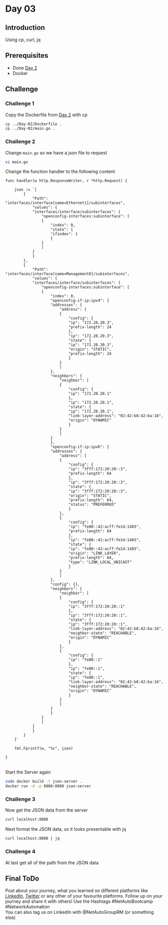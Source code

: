 # Day 03
## Introduction
Using cp, curl, jq


## Prerequisites
* Done [Day 2](../Day-02/readme.md)
* Docker

## Challenge

### Challenge 1

Copy the Dockerfile from [Day 2](../Day-02/readme.md) with cp

```sh
cp ../Day-02/Dockerfile .
cp ../Day-02/main.go .
```

### Challenge 2

Change `main.go` so we have a json file to request

```sh
vi main.go
```

Change the function handler to the following content

```golang
func handler(w http.ResponseWriter, r *http.Request) {
    
    json := `[
        {
            "Path": "interfaces/interface[name=Ethernet1]/subinterfaces",
            "values": {
            "interfaces/interface/subinterfaces": {
                "openconfig-interfaces:subinterface": [
                {
                    "index": 0,
                    "state": {
                    "ifindex": 1
                    }
                }
                ]
            }
            }
        },
        {
            "Path": "interfaces/interface[name=Management0]/subinterfaces",
            "values": {
            "interfaces/interface/subinterfaces": {
                "openconfig-interfaces:subinterface": [
                {
                    "index": 0,
                    "openconfig-if-ip:ipv4": {
                    "addresses": {
                        "address": [
                        {
                            "config": {
                            "ip": "172.20.20.3",
                            "prefix-length": 24
                            },
                            "ip": "172.20.20.3",
                            "state": {
                            "ip": "172.20.20.3",
                            "origin": "STATIC",
                            "prefix-length": 24
                            }
                        }
                        ]
                    },
                    "neighbors": {
                        "neighbor": [
                        {
                            "config": {
                            "ip": "172.20.20.1"
                            },
                            "ip": "172.20.20.1",
                            "state": {
                            "ip": "172.20.20.1",
                            "link-layer-address": "02:42:b8:42:ba:16",
                            "origin": "DYNAMIC"
                            }
                        }
                        ]
                    }
                    },
                    "openconfig-if-ip:ipv6": {
                    "addresses": {
                        "address": [
                        {
                            "config": {
                            "ip": "3fff:172:20:20::3",
                            "prefix-length": 64
                            },
                            "ip": "3fff:172:20:20::3",
                            "state": {
                            "ip": "3fff:172:20:20::3",
                            "origin": "STATIC",
                            "prefix-length": 64,
                            "status": "PREFERRED"
                            }
                        },
                        {
                            "config": {
                            "ip": "fe80::42:acff:fe14:1403",
                            "prefix-length": 64
                            },
                            "ip": "fe80::42:acff:fe14:1403",
                            "state": {
                            "ip": "fe80::42:acff:fe14:1403",
                            "origin": "LINK_LAYER",
                            "prefix-length": 64,
                            "type": "LINK_LOCAL_UNICAST"
                            }
                        }
                        ]
                    },
                    "config": {},
                    "neighbors": {
                        "neighbor": [
                        {
                            "config": {
                            "ip": "3fff:172:20:20::1"
                            },
                            "ip": "3fff:172:20:20::1",
                            "state": {
                            "ip": "3fff:172:20:20::1",
                            "link-layer-address": "02:42:b8:42:ba:16",
                            "neighbor-state": "REACHABLE",
                            "origin": "DYNAMIC"
                            }
                        },
                        {
                            "config": {
                            "ip": "fe80::1"
                            },
                            "ip": "fe80::1",
                            "state": {
                            "ip": "fe80::1",
                            "link-layer-address": "02:42:b8:42:ba:16",
                            "neighbor-state": "REACHABLE",
                            "origin": "DYNAMIC"
                            }
                        }
                        ]
                    }
                    }
                }
                ]
            }
            }
        }
    ]`

    fmt.Fprintf(w, "%s", json)

}
```
</br>
Start the Server again

```sh
sudo docker build -t json-server . 
docker run -d -p 8080:8080 json-server 
```

### Challenge 3
Now get the JSON data from the server
```sh
curl localhost:8080
```

Next format the JSON data, so it looks presentable with jq
```sh
curl localhost:8080 | jq
```

### Challenge 4
At last get all of the path from the JSON data

<!--  curl -s localhost:8080 | jq '.[].Path' -->

## Final ToDo

Post about your journey, what you learned on different platforms like [LinkedIn](https://www.linkedin.com/feed/), [Twitter](https://x.com/intent/post?url=https%3A%2F%2Fgithub.com%2FNetAuto-RheinMain%2FNetAuto-Bootcamp&text=I%20just%20completed%20Day%203%20of%20the%20NetAuto%20Bootcamp%20on%20Linux!&hashtags=NetAutoBootcamp%2CNetworkAutomation) or any other of your favourite platforms. Follow up on your journey and share it with others! Use the Hashtags #NetAutoBootcamp #NetworkAutomation </br>
You can also tag us on LinkedIn with @NetAutoGroupRM (or something else)